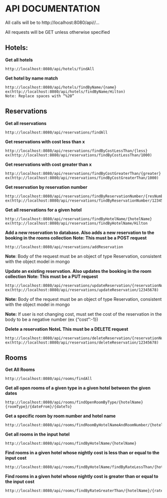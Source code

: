 # API DOCUMENTATION 
All calls will be to http://localhost:8080/api/<collection name>/…
  
All requests will be GET unless otherwise specified

## Hotels:
**Get all hotels**
```
http://localhost:8080/api/hotels/findAll
```
**Get hotel by name match**
```
http://localhost:8080/api/hotels/findByName/{name}
ex(http://localhost:8080/api/hotels/findByName/Hilton)
Note: Replace spaces with “%20”
```

## Reservations
**Get all reservations**
```
http://localhost:8080/api/reservations/findAll
```
**Get reservations with cost less than x**
```
http://localhost:8080/api/reservations/findByCostLessThan/{less}
ex(http://localhost:8080/api/reservations/findByCostLessThan/1000)
```
**Get reservations with cost greater than x**
```
http://localhost:8080/api/reservations/findByCostGreaterThan/{greater}
ex(http://localhost:8080/api/reservations/findByCostGreaterThan/1000)
```
**Get reservation by reservation number**
```
http://localhost:8080/api/reservations/findByReservationNumber/{resNumber}
ex(http://localhost:8080/api/reservations/findByReservationNumber/12345678)
```
**Get all reservations for a given hotel**
```
http://localhost:8080/api/reservations/findByHotelName/{hotelName}
ex(http://localhost:8080/api/reservations/findByHotelName/Hilton
```
**Add a new reservation to database. Also adds a new reservation to the booking in the rooms collection**  **Note: This must be a POST request**
```
http://localhost:8080/api/reservations/addReservation
```
**Note**: Body of the request must be an object of type Reservation, consistent with the object model in mongo

**Update an existing reservation. Also updates the booking in the room collection Note: This must be a PUT request**
```
http://localhost:8080/api/reservations/updateReservation/{reservationNumber}
ex(http://localhost:8080/api/reservations/updateReservation/12345678)
```
**Note:** Body of the request must be an object of type Reservation, consistent with the object model in mongo

**Note:** If user is not changing cost, must set the cost of the reservation in the body to be a negative number (ex {“cost”:-1})

**Delete a reservation NoteL This must be a DELETE request**
```
http://localhost:8080/api/reservations/deleteReservation/{reservationNumber}
ex(http://localhost:8080/api/reservations/deleteReservation/12345678)
```
## Rooms

**Get All Rooms**
```
http://localhost:8080/api/rooms/findAll
```

**Get all open rooms of a given type in a given hotel between the given dates**
```
http://localhost:8080/api/rooms/findOpenRoomByType/{hotelName}{roomType}/{dateFrom}/{dateTo}
```

**Get a specific room by room number and hotel name**
```
http://localhost:8080/api/rooms/findRoomByHotelNameAndRoomNumber/{hotelName}/{roomNumber}
```

**Get all rooms in the input hotel**
```
http://localhost:8080/api/rooms/findByHotelName/{hotelName}
```

**Find rooms in a given hotel whose nightly cost is less than or equal to the input cost**
```
http://localhost:8080/api/rooms/findByHotelName/findByRateLessThan/{hotelName}/{rate}
```

**Find rooms in a given hotel whose nightly cost is greater than or equal to the input cost**
```
http://localhost:8080/api/rooms/findByRateGreaterThan/{hotelName}/{rate}
```
